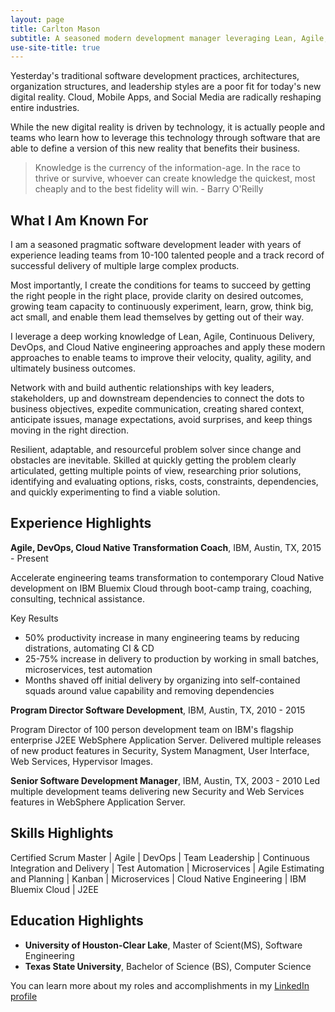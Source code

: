 ```yaml
---
layout: page
title: Carlton Mason
subtitle: A seasoned modern development manager leveraging Lean, Agile, DevOps, and Cloud Native engineering to improve velocity,quality, agility, and ultimately business outcomes
use-site-title: true
---
```


Yesterday's traditional software development practices, architectures, organization structures, and leadership styles are a poor fit for today's new digital reality. Cloud, Mobile Apps, and Social Media are radically reshaping entire industries.

While the new digital reality is driven by technology, it is actually people and teams who learn how to leverage this technology through software that are able to define a version of this new reality that benefits their business.

> Knowledge is the currency of the information-age. In the race to thrive or survive, whoever can create knowledge the quickest, most cheaply and to the best fidelity will win.  - Barry O'Reilly


## What I Am Known For

I am a seasoned pragmatic software development leader with years of experience leading teams from 10-100 talented people and a track record of successful delivery of multiple large complex products.

Most importantly, I create the conditions for teams to succeed by getting the right people in the right place, provide clarity on desired outcomes, growing team capacity to continuously experiment, learn, grow, think big, act small, and enable them lead themselves by getting out of their way.

I leverage a deep working knowledge of Lean, Agile, Continuous Delivery, DevOps, and Cloud Native engineering approaches and apply these modern approaches to enable teams to improve their velocity, quality, agility, and ultimately business outcomes.

Network with and build authentic relationships with key leaders, stakeholders, up and downstream dependencies to connect the dots to business objectives, expedite communication, creating shared context, anticipate issues, manage expectations, avoid surprises, and keep things moving in the right direction.

Resilient, adaptable, and resourceful problem solver since change and obstacles are inevitable. Skilled at quickly getting the problem clearly articulated, getting multiple points of view, researching prior solutions, identifying and evaluating options, risks, costs, constraints, dependencies, and quickly experimenting to find a viable solution.

## Experience Highlights

**Agile, DevOps, Cloud Native Transformation Coach**, IBM, Austin, TX, 2015 - Present

Accelerate engineering teams transformation to contemporary Cloud Native development on IBM Bluemix Cloud through boot-camp traing, coaching, consulting, technical assistance.

Key Results
- 50% productivity increase in many engineering teams by reducing distrations, automating CI & CD
- 25-75% increase in delivery to production by working in small batches, microservices, test automation
- Months shaved off initial delivery by organizing into self-contained squads around value capability and removing dependencies

**Program Director Software Development**, IBM, Austin, TX, 2010 - 2015

Program Director of 100 person development team on IBM's flagship enterprise J2EE WebSphere Application Server.  Delivered multiple releases of new product features in Security, System Managment, User Interface, Web Services, Hypervisor Images.

**Senior Software Development Manager**, IBM, Austin, TX, 2003 - 2010
Led multiple development teams delivering new Security and Web Services features in WebSphere Application Server.

## Skills Highlights
Certified Scrum Master | Agile | DevOps | Team Leadership | Continuous Integration and Delivery | Test Automation | Microservices | Agile Estimating and Planning | Kanban | Microservices | Cloud Native Engineering | IBM Bluemix Cloud | J2EE


## Education Highlights
- **University of Houston-Clear Lake**, Master of Scient(MS), Software Engineering
- **Texas State University**, Bachelor of Science (BS), Computer Science

You can learn more about my roles and accomplishments in my [LinkedIn profile](https://www.linkedin.com/in/carltonmason/)

